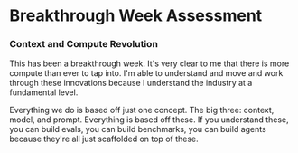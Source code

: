 # Breakthrough Week Assessment

### Context and Compute Revolution

This has been a breakthrough week. It's very clear to me that there is more compute than ever to tap into. I'm able to understand and move and work through these innovations because I understand the industry at a fundamental level.

Everything we do is based off just one concept. The big three: context, model, and prompt. Everything is based off these. If you understand these, you can build evals, you can build benchmarks, you can build agents because they're all just scaffolded on top of these.